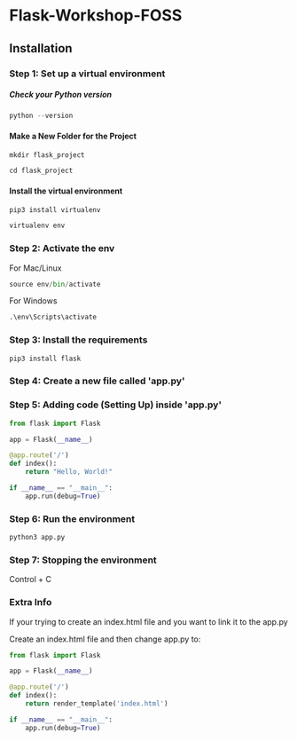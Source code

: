 # Flask-Workshop-FOSS

## Installation

### Step 1: Set up a virtual environment

##### Check your Python version

```python
python --version
```

#### Make a New Folder for the Project

```python
mkdir flask_project
```

```python
cd flask_project
```

#### Install the virtual environment

```python
pip3 install virtualenv
```
```python
virtualenv env
```

### Step 2: Activate the env 

For Mac/Linux
```python
source env/bin/activate 
```

For Windows
```python
.\env\Scripts\activate
```
### Step 3: Install the requirements

```python
pip3 install flask
```

### Step 4: Create a new file called 'app.py'

### Step 5: Adding code (Setting Up) inside 'app.py'

```python
from flask import Flask

app = Flask(__name__)

@app.route('/')
def index():
    return "Hello, World!"

if __name__ == "__main__":
    app.run(debug=True)
```

### Step 6: Run the environment

```python
python3 app.py
```

### Step 7: Stopping the environment

Control + C

### Extra Info

If your trying to create an index.html file and you want to link it to the app.py

Create an index.html file and then change app.py to:

```python
from flask import Flask

app = Flask(__name__)

@app.route('/')
def index():
    return render_template('index.html')

if __name__ == "__main__":
    app.run(debug=True)
```



